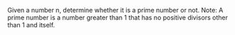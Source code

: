 Given a number n, determine whether it is a prime number or not. Note: A prime number is a number greater than 1 that has no positive divisors other than 1 and itself.
